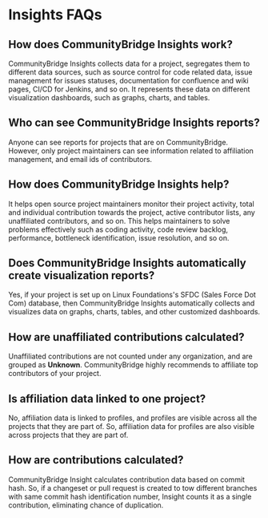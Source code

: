 # Insights FAQs

## How does CommunityBridge Insights work?

CommunityBridge Insights collects data for a project, segregates them to different data sources, such as source control for code related data, issue management for issues statuses, documentation for confluence and wiki pages, CI/CD for Jenkins, and so on. It represents these data on different visualization dashboards, such as graphs, charts, and tables.

## Who can see CommunityBridge Insights reports?

Anyone can see reports for projects that are on CommunityBridge. However, only project maintainers can see information related to affiliation management, and email ids of contributors.

## How does CommunityBridge Insights help?

It helps open source project maintainers monitor their project activity, total and individual contribution towards the project, active contributor lists, any unaffiliated contributors, and so on. This helps maintainers to solve problems effectively such as coding activity, code review backlog, performance, bottleneck identification, issue resolution, and so on.

## Does CommunityBridge Insights automatically create visualization reports?

Yes, if your project is set up on Linux Foundations's SFDC \(Sales Force Dot Com\) database, then CommunityBridge Insights automatically collects and visualizes data on graphs, charts, tables, and other customized dashboards.

## How are unaffiliated contributions calculated?

Unaffiliated contributions are not counted under any organization, and are grouped as **Unknown**. CommunityBridge highly recommends to affiliate top contributors of your project.

## Is affiliation data linked to one project?

No, affiliation data is linked to profiles, and profiles are visible across all the projects that they are part of. So, affiliation data for profiles are also visible across projects that they are part of.

## How are contributions calculated?

CommunityBridge Insight calculates contribution data based on commit hash. So, if a changeset or pull request is created to tow different branches with same commit hash identification number, Insight counts it as a single contribution, eliminating chance of duplication.

